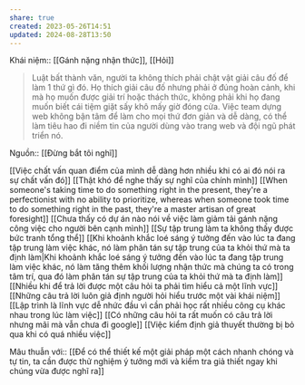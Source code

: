 ```yaml
---
share: true
created: 2023-05-26T14:51
updated: 2024-08-28T13:50
---
```

Khái niệm:: [[Gánh nặng nhận thức]], [[Hỏi]]
> Luật bất thành văn, người ta không thích phải chật vật giải câu đố để làm 1 thứ gì đó. Họ thích giải câu đố nhưng phải ở đúng hoàn cảnh, khi mà họ muốn được giải trí hoặc thách thức, không phải khi họ đang muốn biết cái tiệm giặt sấy khô mấy giờ đóng cửa. Việc team dựng web không bận tâm để làm cho mọi thứ đơn giản và dễ dàng, có thể làm tiêu hao đi niềm tin của người dùng vào trang web và đội ngũ phát triển nó.

Nguồn:: [[Đừng bắt tôi nghĩ]]

[[Việc chất vấn quan điểm của mình dễ dàng hơn nhiều khi có ai đó nói ra sự chất vấn đó]]
[[Thật khó để nghe thấy sự nghĩ của chính mình]]
[[When someone's taking time to do something right in the present, they're a perfectionist with no ability to prioritize, whereas when someone took time to do something right in the past, they're a master artisan of great foresight]]
[[Chưa thấy có dự án nào nói về việc làm giảm tải gánh nặng công việc cho người bên cạnh mình]]
[[Sự tập trung làm ta không thấy được bức tranh tổng thể]]
[[Khi khoảnh khắc loé sáng ý tưởng đến vào lúc ta đang tập trung làm việc khác, nó làm phân tán sự tập trung của ta khỏi thứ mà ta định làm|Khi khoảnh khắc loé sáng ý tưởng đến vào lúc ta đang tập trung làm việc khác, nó làm tăng thêm khối lượng nhận thức mà chúng ta có trong tâm trí, qua đó làm phân tán sự tập trung của ta khỏi thứ mà ta định làm]]
[[Nhiều khi để trả lời được một câu hỏi ta phải tìm hiểu cả một lĩnh vực]] 
[[Những câu trả lời luôn giả định người hỏi hiểu trước một vài khái niệm]]
[[Lập trình là lĩnh vực dễ nhức đầu vì cần phải học rất nhiều công cụ khác nhau trong lúc làm việc]]
[[Có những câu hỏi ta rất muốn có câu trả lời nhưng mãi mà vẫn chưa đi google]]
[[Việc kiểm định giả thuyết thường bị bỏ qua khi có quá nhiều việc]]

Mâu thuẫn với:: [[Để có thể thiết kế một giải pháp một cách nhanh chóng và tự tin, ta cần được thử nghiệm ý tưởng mới và kiểm tra giả thiết ngay khi chúng vừa được nghĩ ra]] 
